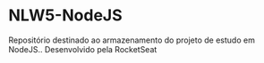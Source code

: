 # NLW5-NodeJS
Repositório destinado ao armazenamento do projeto de estudo em NodeJS.. Desenvolvido pela RocketSeat
